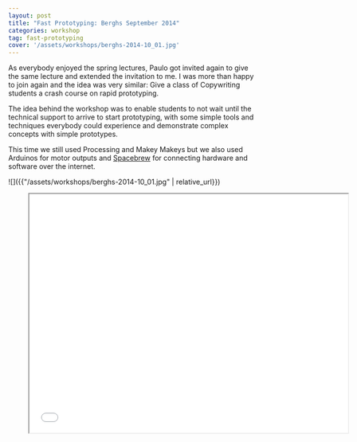 ```yaml
---
layout: post
title: "Fast Prototyping: Berghs September 2014"
categories: workshop
tag: fast-prototyping
cover: '/assets/workshops/berghs-2014-10_01.jpg'
---
```


As everybody enjoyed the spring lectures, Paulo got invited again to give the same lecture and extended the invitation to me. I was more than happy to join again and the idea was very similar: Give a class of Copywriting students a crash course on rapid prototyping.

The idea behind the workshop was to enable students to not wait until the technical support to arrive to start prototyping, with some simple tools and techniques everybody could experience and demonstrate complex concepts with simple prototypes.

This time we still used Processing and Makey Makeys but we also used Arduinos for motor outputs and [Spacebrew](http://docs.spacebrew.cc/) for connecting hardware and software over the internet.

![]({{"/assets/workshops/berghs-2014-10_01.jpg" | relative_url}})

<div class="video">
    <figure>
        <iframe width="640" height="480" src="//www.youtube.com/embed/-uB4NsL3Kbg" allowfullscreen></iframe>
    </figure>
</div>
